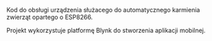 Kod do obsługi urządzenia służacego do automatycznego karmienia zwierząt opartego o ESP8266.

Projekt wykorzystuje platformę Blynk do stworzenia aplikacji mobilnej.
